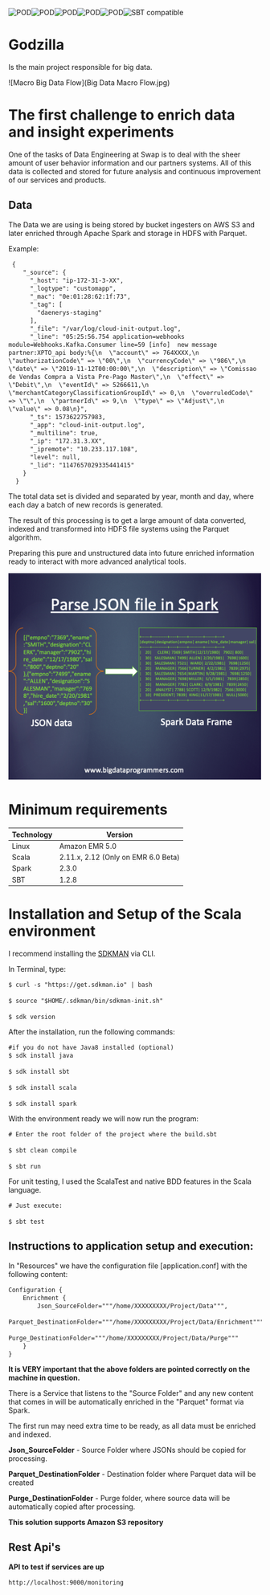 ![POD](https://img.shields.io/badge/version-v1.0.0-blue.svg)![POD](https://img.shields.io/badge/language-Scala-black.svg)![POD](https://img.shields.io/badge/platform-Spark-red.svg)![POD](https://img.shields.io/badge/Amazon-EMR-orange.svg)![POD](https://img.shields.io/badge/license-MIT-lightgrey.svg)![SBT compatible](https://img.shields.io/badge/SBT-compatible-4BC51D.svg?style=flat)

# Godzilla

Is the main project responsible for big data. 

![Macro Big Data Flow](Big Data Macro Flow.jpg)

# The first challenge to enrich data and insight experiments

One of the tasks of Data Engineering at Swap is to deal with the sheer amount of user behavior information and our partners systems.
All of this data is collected and stored for future analysis and continuous improvement of our services and products.

## Data

The Data we are using is being stored by bucket ingesters on AWS S3 and later enriched through Apache Spark and storage in HDFS with Parquet.

Example:
```
 {
    "_source": {
      "_host": "ip-172-31-3-XX",
      "_logtype": "customapp",
      "_mac": "0e:01:28:62:1f:73",
      "_tag": [
        "daenerys-staging"
      ],
      "_file": "/var/log/cloud-init-output.log",
      "_line": "05:25:56.754 application=webhooks module=Webhooks.Kafka.Consumer line=59 [info]  new message partner:XPTO_api body:%{\n  \"account\" => 764XXXX,\n  \"authorizationCode\" => \"00\",\n  \"currencyCode\" => \"986\",\n  \"date\" => \"2019-11-12T00:00:00\",\n  \"description\" => \"Comissao de Vendas Compra a Vista Pre-Pago Master\",\n  \"effect\" => \"Debit\",\n  \"eventId\" => 5266611,\n  \"merchantCategoryClassificationGroupId\" => 0,\n  \"overruledCode\" => \"\",\n  \"partnerId\" => 9,\n  \"type\" => \"Adjust\",\n  \"value\" => 0.08\n}",
      "_ts": 1573622757983,
      "_app": "cloud-init-output.log",
      "_multiline": true,
      "_ip": "172.31.3.XX",
      "_ipremote": "10.233.117.108",
      "level": null,
      "_lid": "1147657029335441415"
    }
  }
```

The total data set is divided and separated by year, month and day, where each day a batch of new records is generated.

The result of this processing is to get a large amount of data converted, indexed and transformed into HDFS file systems using the Parquet algorithm.

Preparing this pure and unstructured data into future enriched information ready to interact with more advanced analytical tools.

![Drag Racing](header.png)

# Minimum requirements

Technology | Version
------- | --------
Linux | Amazon EMR 5.0
Scala | 2.11.x, 2.12 (Only on EMR 6.0 Beta)
Spark | 2.3.0
SBT   | 1.2.8

# Installation and Setup of the Scala environment 

I recommend installing the [SDKMAN](https://sdkman.io/) via CLI.

In Terminal, type:

```
$ curl -s "https://get.sdkman.io" | bash

$ source "$HOME/.sdkman/bin/sdkman-init.sh"

$ sdk version
```

After the installation, run the following commands:

```
#if you do not have Java8 installed (optional)
$ sdk install java

$ sdk install sbt

$ sdk install scala

$ sdk install spark
```

With the environment ready we will now run the program:

```
# Enter the root folder of the project where the build.sbt

$ sbt clean compile

$ sbt run
```

For unit testing, I used the ScalaTest and native BDD features in the Scala language. 

```
# Just execute:

$ sbt test
```

## Instructions to application setup and execution:

In "Resources" we have the configuration file [application.conf] with the following content:

```
Configuration {
    Enrichment {
        Json_SourceFolder="""/home/XXXXXXXXX/Project/Data""",
        Parquet_DestinationFolder="""/home/XXXXXXXXX/Project/Data/Enrichment"""
        Purge_DestinationFolder="""/home/XXXXXXXXX/Project/Data/Purge"""
    }
}
```

**It is VERY important that the above folders are pointed correctly on the machine in question.**

There is a Service that listens to the "Source Folder" and any new content that comes in will be automatically enriched in the "Parquet" format via Spark.

The first run may need extra time to be ready, as all data must be enriched and indexed. 

**Json_SourceFolder** - Source Folder where JSONs should be copied for processing.

**Parquet_DestinationFolder** - Destination folder where Parquet data will be created

**Purge_DestinationFolder** - Purge folder, where source data will be automatically copied after processing.

**This solution supports Amazon S3 repository**

## Rest Api's

**API to test if services are up**
```
http://localhost:9000/monitoring
```

